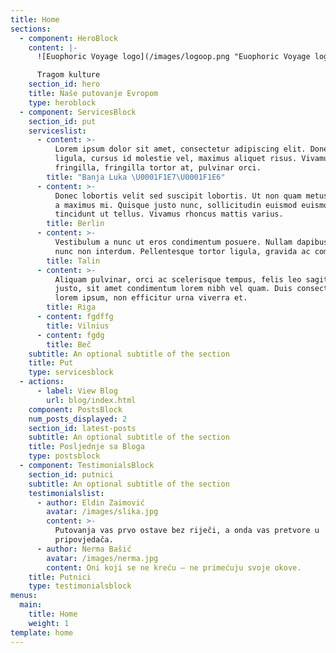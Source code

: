 ```yaml
---
title: Home
sections:
  - component: HeroBlock
    content: |-
      ![Euophoric Voyage logo](/images/logoop.png "Euophoric Voyage logo")

      Tragom kulture
    section_id: hero
    title: Naše putovanje Evropom
    type: heroblock
  - component: ServicesBlock
    section_id: put
    serviceslist:
      - content: >-
          Lorem ipsum dolor sit amet, consectetur adipiscing elit. Donec nisl
          ligula, cursus id molestie vel, maximus aliquet risus. Vivamus in nibh
          fringilla, fringilla tortor at, pulvinar orci.
        title: "Banja Luka \U0001F1E7\U0001F1E6"
      - content: >-
          Donec lobortis velit sed suscipit lobortis. Ut non quam metus. Nullam
          a maximus mi. Quisque justo nunc, sollicitudin euismod euismod at,
          tincidunt ut tellus. Vivamus rhoncus mattis varius. 
        title: Berlin
      - content: >-
          Vestibulum a nunc ut eros condimentum posuere. Nullam dapibus quis
          nunc non interdum. Pellentesque tortor ligula, gravida ac commodo eu.
        title: Talin
      - content: >-
          Aliquam pulvinar, orci ac scelerisque tempus, felis leo sagittis
          justo, sit amet condimentum lorem nibh vel quam. Duis consectetur
          lorem ipsum, non efficitur urna viverra et.
        title: Riga
      - content: fgdffg
        title: Vilnius
      - content: fgdg
        title: Beč
    subtitle: An optional subtitle of the section
    title: Put
    type: servicesblock
  - actions:
      - label: View Blog
        url: blog/index.html
    component: PostsBlock
    num_posts_displayed: 2
    section_id: latest-posts
    subtitle: An optional subtitle of the section
    title: Posljednje sa Bloga
    type: postsblock
  - component: TestimonialsBlock
    section_id: putnici
    subtitle: An optional subtitle of the section
    testimonialslist:
      - author: Eldin Zaimović
        avatar: /images/slika.jpg
        content: >-
          Putovanja vas prvo ostave bez riječi, a onda vas pretvore u
          pripovjedača.
      - author: Nerma Bašić
        avatar: /images/nerma.jpg
        content: Oni koji se ne kreću – ne primećuju svoje okove.
    title: Putnici
    type: testimonialsblock
menus:
  main:
    title: Home
    weight: 1
template: home
---
```


